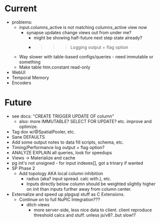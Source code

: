 # Current

* problems:
  * input.columns_active is not matching columns_active view now
    * synapse updates change views out from under me?
      * might be showing half-future next step state already?
      * >>> Logging output + flag option
  * Way slower with table-based configs/queries - need immutable or something
  * Make table htm.constant read-only
* WebUI
* Temporal Memory
* Encoders

# Future

* see docs: "CREATE TRIGGER UPDATE OF column"
  * also: more IMMUTABLE? SELECT FOR UPDATE? etc. improve and optimize.
* Tag dox w/@SpatialPooler, etc.
* Sane DEFAULTS 
* Add some output notes to data fill scripts, schema, etc.
* Timing/Performance log output + flag option?
* ANALYZE EXPLAIN all queries, look for speedups
* Views -> Materialize and cache
* pg int's not unsigned - for input indexes[], got a trinary if wanted
* SP Phase 2
  * Add topology AKA local column inhibition 
    * radius (aka? input spread. calc with.), etc.
    * Inputs directly below column should be weighted slightly higher on init
      than inputs further away from column center.
* Externalize and speed up plpgsql stuff as C Extensions.
  * Continue on to full NuPIC Integration???
    * ditch views
      * more server-side, less nice data to client.
        client reproduce threshold calcs and stuff. unless js/v8?..but slow!?

